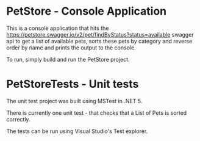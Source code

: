 # PetStore - Console Application
This is a console application that hits the https://petstore.swagger.io/v2/pet/findByStatus?status=available swagger api to get a list of available pets, sorts these pets by category and reverse order by name and prints the output to the console. 

To run, simply build and run the PetStore project. 


# PetStoreTests - Unit tests

The unit test project was built using MSTest in .NET 5. 

There is currently one unit test - that checks that a List of Pets is sorted correctly. 

The tests can be run using Visual Studio's Test explorer. 

